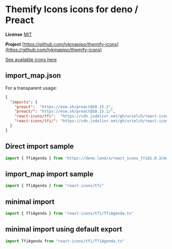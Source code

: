 # Themify Icons icons for deno / Preact

**License** [MIT](https://github.com/thecreation/standard-icons/blob/master/modules/themify-icons/LICENSE)

**Project** [https://github.com/lykmapipo/themify-icons](https://github.com/lykmapipo/themify-icons)

[See available icons here](https://react-icons.github.io/react-icons/icons?name=tfi)

## import_map.json

For a transparent usage:

```json
{
  "imports": {
    "preact":  "https://esm.sh/preact@10.15.1",
    "preact/": "https://esm.sh/preact@10.15.1/",
    "react-icons/tfi":  "https://cdn.jsdelivr.net/gh/urielch/react-icons-tfi@1.0.3/mod.ts",
    "react-icons/tfi/": "https://cdn.jsdelivr.net/gh/urielch/react-icons-tfi/ico/",
  }
}
```

## Direct import sample

```ts
import { TfiAgenda } from "https://deno.land/x/react_icons_tfi@1.0.3/mod.ts"
```

## import_map import sample

```ts
import { TfiAgenda } from "react-icons/tfi"
```

## minimal import

```ts
import { TfiAgenda } from "react-icons/tfi/TfiAgenda.ts"
```

## minimal import using default export

```ts
import TfiAgenda from "react-icons/tfi/TfiAgenda.ts"
```


